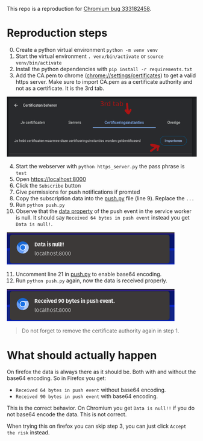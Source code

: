 

This repo is a reproduction for [Chromium bug 333182458](https://issues.chromium.org/u/1/issues/333182458).

# Reproduction steps 

0. Create a python virtual environment `python -m venv venv`
1. Start the virtual environment `. venv/bin/activate` or `source venv/bin/activate`
2. Install the python dependencies with `pip install -r requirements.txt` 
3. Add the CA.pem to chrome ([chrome://settings/certificates](chrome://settings/certificates)) to get a valid https server.
Make sure to import CA.pem as a certificate authority and not as a certificate. It is the 3rd tab.

![Certificate authority](certificate_authority.png) 

4. Start the webserver with `python https_server.py` the pass phrase is `test`
5. Open [https://localhost:8000](https://localhost:8000)
6. Click the `Subscribe` button
7. Give permissions for push notifications if promted
8. Copy the subscription data into the [push.py](push.py) file (line 9). Replace the `...`
9. Run `python push.py` 
10. Observe that the [data property](https://developer.mozilla.org/en-US/docs/Web/API/PushEvent/data) of the push event in the service worker is null. 
It should say `Received 64 bytes in push event` instead you get `Data is null!`.

![Data is null](compressed_data_is_null_notification.png)

11. Uncomment line 21 in [push.py](push.py) to enable base64 encoding. 
12. Run `python push.py` again, now the data is received properly.

![Data is being received](data_is_being_received_when_base64_encoded.png)

> Do not forget to remove the certificate authority again in step 1.

# What should actually happen

On firefox the data is always there as it should be. 
Both with and without the base64 encoding. So in Firefox you get:

- `Received 64 bytes in push event` without base64 encoding.
- `Received 90 bytes in push event` with base64 encoding.

This is the correct behavior. On Chromium you get `Data is null!!` if you do not base64 encode the data. This is not correct.

When trying this on firefox you can skip step 3, you can just click `Accept the risk` instead.

